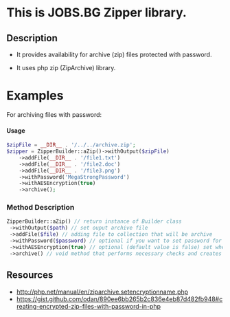 # This is JOBS.BG Zipper library.

## Description
* It provides availability for archive (zip) files protected with password.

* It uses php zip (ZipArchive) library.

# Examples
For archiving files with password:
#### Usage
```php
$zipFile = __DIR__ . '/../../archive.zip';
$zipper = ZipperBuilder::aZip()->withOutput($zipFile)
    ->addFile(__DIR__ . '/file1.txt')
    ->addFile(__DIR__ . '/file2.doc')
    ->addFile(__DIR__ . '/file3.png')
    ->withPassword('MegaStrongPassword')
    ->withAESEncryption(true)
    ->archive();
```

### Method Description
```php
ZipperBuilder::aZip() // return instance of Builder class
 ->withOutput($path) // set ouput archive file
 ->addFile($file) // adding file to collection that will be archive
 ->withPassword($password) // optional if you want to set password for archive
 ->withAESEncryption(true) // optional (default value is false) set whether you want AES-256 encryption (supported by php 7.2 and upper)
 ->archive() // void method that performs necessary checks and creates zip archive
```

## Resources
* http://php.net/manual/en/ziparchive.setencryptionname.php
* https://gist.github.com/odan/890ee6bb265b2c836e4eb87d482fb948#creating-encrypted-zip-files-with-password-in-php